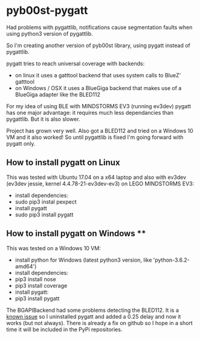 # pyb00st-pygatt

Had problems with pygattlib, notifications cause segmentation faults when using
python3 version of pygattlib.

So I'm creating another version of pyb00st library, using pygatt instead of pygattlib.

pygatt tries to reach universal coverage with backends:
- on linux it uses a gatttool backend that uses system calls to BlueZ' gatttool
- on Windows / OSX it uses a BlueGiga backend that makes use of a BlueGiga adapter like the BLED112

For my idea of using BLE with MINDSTORMS EV3 (running ev3dev) pygatt has one major advantage: it
requires much less dependancies than pygattlib. But it is also slower.

Project has grown very well. Also got a BLED112 and tried on a Windows 10 VM and it also worked!
So until pygattlib is fixed I'm going forward with pygatt only.

## How to install pygatt on Linux ##

This was tested with Ubuntu 17.04 on a x64 laptop and also with ev3dev
(ev3dev jessie, kernel 4.4.78-21-ev3dev-ev3) on LEGO MINDSTORMS EV3:
- install dependencies:
 - sudo pip3 instal pexpect
- install pygatt
 - sudo pip3 install pygatt

## How to install pygatt on Windows ** ##

This was tested on a Windows 10 VM:
- install python for Windows (latest  python3 version, like 'python-3.6.2-amd64')
- install dependencies:
 - pip3 install nose
 - pip3 install coverage
- install pygatt:
 - pip3 install pygatt
 
 The BGAPIBackend had some problems detecting the BLED112. It is a
 [known issue](https://github.com/peplin/pygatt/issues/118) so I uninstalled pygatt and
 added a 0.25 delay and now it works (but not always). There is already a fix on github
 so I hope in a short time it will be included in the PyPi repositories.
